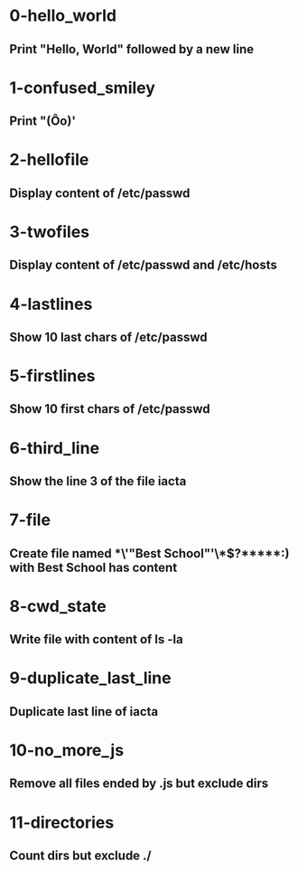# 0-hello_world
## Print "Hello, World" followed by a new line

# 1-confused_smiley
## Print "(Ôo)'

# 2-hellofile
## Display content of /etc/passwd

# 3-twofiles
## Display content of /etc/passwd and /etc/hosts

# 4-lastlines
## Show 10 last chars of /etc/passwd

# 5-firstlines
## Show 10 first chars of /etc/passwd

# 6-third_line
## Show the line 3 of the file iacta

# 7-file
## Create file named \*\\'"Best School"\'\\*$\?\*\*\*\*\*:) with Best School has content

# 8-cwd_state
## Write file with content of ls -la

# 9-duplicate_last_line
## Duplicate last line of iacta

# 10-no_more_js
## Remove all files ended by .js but exclude dirs

# 11-directories
## Count dirs but exclude ./
